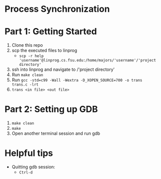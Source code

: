 # Process Synchronization
# Part 1: Getting Started
1. Clone this repo
2. scp the executed files to linprog
    - `scp -r help 'username'@linprog.cs.fsu.edu:/home/majors/'username'/'project directory'`
3. ssh into linprog and navigate to /'project directory'
4. Run `make clean`
5. Run `gcc -std=c99 -Wall -Wextra -D_XOPEN_SOURCE=700 -o trans trans.c -lrt`
6. `trans <in file> <out file>`

# Part 2: Setting up GDB
1. `make clean`
2. `make`
3. Open another terminal session and run gdb

# Helpful tips
- Quitting gdb session:
    - `Ctrl-d`
